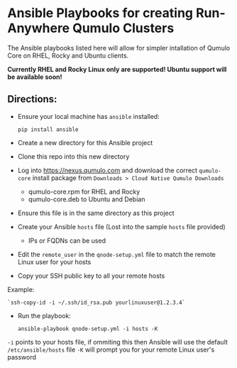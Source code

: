 # Ansible Playbooks for creating Run-Anywhere Qumulo Clusters

The Ansible playbooks listed here will allow for simpler intallation of Qumulo Core on RHEL, Rocky and Ubuntu clients.

**Currently RHEL and Rocky Linux only are supported!  Ubuntu support will be available soon!**

## Directions:

- Ensure your local machine has `ansible` installed:

    `pip install ansible`

- Create a new directory for this Ansible project
- Clone this repo into this new directory
- Log into https://nexus.qumulo.com and download the correct `qumulo-core` install package from `Downloads > Cloud Native Qumulo Downloads`
    - qumulo-core.rpm for RHEL and Rocky
    - qumulo-core.deb to Ubuntu and Debian
- Ensure this file is in the same directory as this project
- Create your Ansible `hosts` file (Lost into the sample `hosts` file provided)
    - IPs or FQDNs can be used
- Edit the `remote_user` in the `qnode-setup.yml` file to match the remote Linux user for your hosts
- Copy your SSH public key to all your remote hosts

Example:

    `ssh-copy-id -i ~/.ssh/id_rsa.pub yourlinuxuser@1.2.3.4`
- Run the playbook:

    `ansible-playbook qnode-setup.yml -i hosts -K`

`-i` points to your hosts file, if ommiting this then Ansible will use the default `/etc/ansible/hosts` file
`-K` will prompt you for your remote Linux user's password